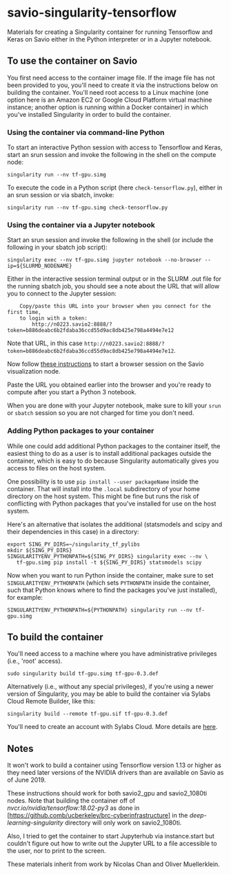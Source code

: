 # savio-singularity-tensorflow
Materials for creating a Singularity container for running Tensorflow and Keras on Savio either in the Python interpreter or in a Jupyter notebook.

## To use the container on Savio

You first need access to the container image file. If the image file has not been provided to you, you'll need to create it via the instructions below on building the container. You'll need root access to a Linux machine (one option here is an Amazon EC2 or Google Cloud Platform virtual machine instance; another option is running within a Docker container) in which you've installed Singularity in order to build the container.

### Using the container via command-line Python

To start an interactive Python session with access to Tensorflow and Keras, start an srun session and invoke the following in the shell on the compute node:

```
singularity run --nv tf-gpu.simg 
```

To execute the code in a Python script (here `check-tensorflow.py`), either in an srun session or via sbatch, invoke:

```
singularity run --nv tf-gpu.simg check-tensorflow.py
```

### Using the container via a Jupyter notebook

Start an srun session and invoke the following in the shell (or include the following in your sbatch job script):

```
singularity exec --nv tf-gpu.simg jupyter notebook --no-browser --ip=${SLURMD_NODENAME}
```

Either in the interactive session terminal output or in the SLURM .out file for the running sbatch job, you should see a note about the URL that will allow you to connect to the Jupyter session:

```
    Copy/paste this URL into your browser when you connect for the first time,
    to login with a token:
        http://n0223.savio2:8888/?token=b886deabc6b2fdaba36ccd55d9ac8db425e798a4494e7e12
```

Note that URL, in this case `http://n0223.savio2:8888/?token=b886deabc6b2fdaba36ccd55d9ac8db425e798a4494e7e12`.

Now follow [these instructions](https://research-it.berkeley.edu/services/high-performance-computing/using-brc-visualization-node-realvnc) to start a browser session on the Savio visualization node.

Paste the URL you obtained earlier into the browser and you're ready to compute after you start a Python 3 notebook.

 When you are done with your Jupyter notebook, make sure to kill your `srun` or `sbatch` session so you are not charged for time you don't need.

### Adding Python packages to your container

While one could add additional Python packages to the container itself, the easiest thing to do as a user is to install additional packages outside the container, which is easy to do because Singularity automatically gives you access to files on the host system.

One possibility is to use `pip install --user packageName` inside the container. That will install into the `.local` subdirectory of your home directory on the host system. This might be fine but runs the risk of conflicting with Python packages that you've installed for use on the host system.

Here's an alternative that isolates the additional (statsmodels and scipy and their dependencies in this case) in a directory:

```
export SING_PY_DIRS=~/singularity_tf_pylibs
mkdir ${SING_PY_DIRS}
SINGULARITYENV_PYTHONPATH=${SING_PY_DIRS} singularity exec --nv \
   tf-gpu.simg pip install -t ${SING_PY_DIRS} statsmodels scipy
```

Now when you want to run Python inside the container, make sure to set `SINGULARITYENV_PYTHONPATH` (which sets `PYTHONPATH` inside the container, such that Python knows where to find the packages you've just installed), for example:

```
SINGULARITYENV_PYTHONPATH=${PYTHONPATH} singularity run --nv tf-gpu.simg
```


## To build the container

You'll need access to a machine where you have administrative privileges (i.e., 'root' access). 

```
sudo singularity build tf-gpu.simg tf-gpu-0.3.def
```

Alternatively (i.e., without any special privileges), if you're using a newer version of Singularity, you may be able to build the container via Sylabs Cloud Remote Builder, like this:

```
singularity build --remote tf-gpu.sif tf-gpu-0.3.def
```

You'll need to create an account with Sylabs Cloud. More details are [here](https://www.sylabs.io/guides/3.1/user-guide/singularity_and_docker.html#building-containers-remotely).

## Notes

It won't work to build a container using Tensorflow version 1.13 or higher as they need later versions of the NVIDIA drivers than are available on Savio as of June 2019. 

These instructions should work for both savio2_gpu and savio2_1080ti nodes. Note that building the container off of *nvcr.io/nvidia/tensorflow:18.02-py3* as done in [https://github.comb/ucberkeley/brc-cyberinfrastructure] in the *deep-learning-singularity* directory will only work on savio2_1080ti.

Also, I tried to get the container to start Jupyterhub via instance.start but couldn't figure out how to write out the Jupyter URL to a file accessible to the user, nor to print to the screen.

These materials inherit from work by Nicolas Chan and Oliver Muellerklein.
